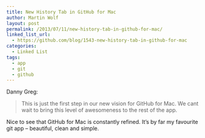 ```yaml
---
title: New History Tab in GitHub for Mac
author: Martin Wolf
layout: post
permalink: /2013/07/11/new-history-tab-in-github-for-mac/
linked_list_url:
  - https://github.com/blog/1543-new-history-tab-in-github-for-mac
categories:
  - Linked List
tags:
  - app
  - git
  - github
---
```

<p class="linked-list-quote-author">
  Danny Greg:
</p>

> This is just the first step in our new vision for GitHub for Mac. We cant wait to bring this level of awesomeness to the rest of the app.

Nice to see that GitHub for Mac is constantly refined. It&#8217;s by far my favourite git app – beautiful, clean and simple.